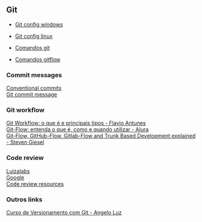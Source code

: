 ## Git

* [Git config windows](./git-config-win.md)

* [Git config linux](./git-config-linux.md)

* [Comandos git](https://gist.github.com/leocomelli/2545add34e4fec21ec16)

* [Comandos gitflow](./git-flow.md)

### Commit messages
[Conventional commits](https://www.conventionalcommits.org/en/v1.0.0/)\
[Git commit message](https://github.com/joelparkerhenderson/git-commit-message)

### Git workflow
[Git Workflow: o que é e principais tipos - Flavio Antunes](https://www.zup.com.br/blog/git-workflow)\
[Git-Flow: entenda o que é, como e quando utilizar - Alura](https://www.alura.com.br/artigos/git-flow-o-que-e-como-quando-utilizar)\
[Git-Flow, GitHub-Flow, Gitlab-Flow and Trunk Based Development explained - Steven Giesel](https://steven-giesel.com/blogPost/ff50f268-c0bf-44d8-a5b8-41554ab50ba8)

### Code review
[Luizalabs](https://github.com/luizalabs/dev-guide/tree/master/code-review)\
[Google](https://google.github.io/eng-practices/review/)\
[Code review resources](https://github.com/joho/awesome-code-review)

### Outros links
[Curso de Versionamento com Git - Angelo Luz](https://www.youtube.com/playlist?list=PLDqnSpzNKDvkfF_ZMfukmOG3MtGKfXlfJ)
